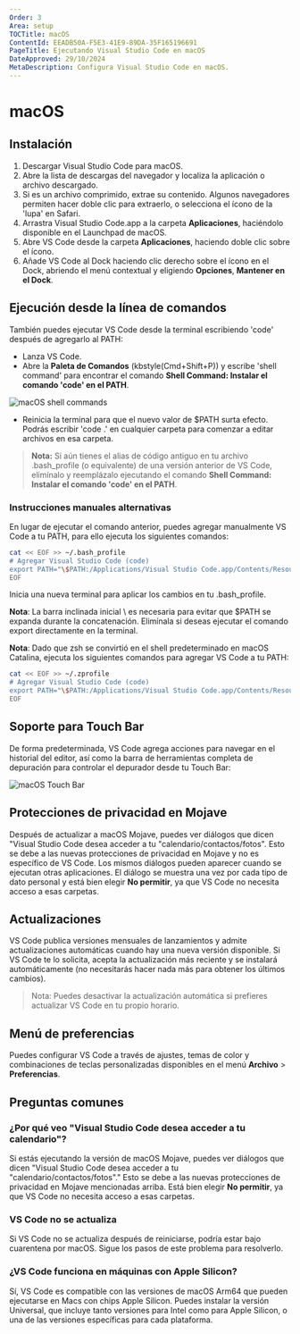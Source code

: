 ```yaml
---
Order: 3
Area: setup
TOCTitle: macOS
ContentId: EEADB50A-F5E3-41E9-89DA-35F165196691
PageTitle: Ejecutando Visual Studio Code en macOS
DateApproved: 29/10/2024
MetaDescription: Configura Visual Studio Code en macOS.
---
```

# macOS

## Instalación

1. Descargar Visual Studio Code para macOS.
2. Abre la lista de descargas del navegador y localiza la aplicación o archivo descargado.
3. Si es un archivo comprimido, extrae su contenido. Algunos navegadores permiten hacer doble clic para extraerlo, o selecciona el ícono de la 'lupa' en Safari.
4. Arrastra Visual Studio Code.app a la carpeta **Aplicaciones**, haciéndolo disponible en el Launchpad de macOS.
5. Abre VS Code desde la carpeta **Aplicaciones**, haciendo doble clic sobre el ícono.
6. Añade VS Code al Dock haciendo clic derecho sobre el ícono en el Dock, abriendo el menú contextual y eligiendo **Opciones**, **Mantener en el Dock**.

## Ejecución desde la línea de comandos

También puedes ejecutar VS Code desde la terminal escribiendo 'code' después de agregarlo al PATH:

* Lanza VS Code.
* Abre la **Paleta de Comandos** (kbstyle(Cmd+Shift+P)) y escribe 'shell command' para encontrar el comando **Shell Command: Instalar el comando 'code' en el PATH**.

![macOS shell commands](/img/mac/shell-command.png)

* Reinicia la terminal para que el nuevo valor de $PATH surta efecto. Podrás escribir 'code .' en cualquier carpeta para comenzar a editar archivos en esa carpeta.

>**Nota:** Si aún tienes el alias de código antiguo en tu archivo .bash_profile (o equivalente) de una versión anterior de VS Code, elimínalo y reemplázalo ejecutando el comando **Shell Command: Instalar el comando 'code' en el PATH**.

### Instrucciones manuales alternativas

En lugar de ejecutar el comando anterior, puedes agregar manualmente VS Code a tu PATH, para ello ejecuta los siguientes comandos:

```bash
cat << EOF >> ~/.bash_profile
# Agregar Visual Studio Code (code)
export PATH="\$PATH:/Applications/Visual Studio Code.app/Contents/Resources/app/bin"
EOF
```


Inicia una nueva terminal para aplicar los cambios en tu .bash_profile.

**Nota**: La barra inclinada inicial \ es necesaria para evitar que $PATH se expanda durante la concatenación. Elimínala si deseas ejecutar el comando export directamente en la terminal.

**Nota**: Dado que zsh se convirtió en el shell predeterminado en macOS Catalina, ejecuta los siguientes comandos para agregar VS Code a tu PATH:

```zsh
cat << EOF >> ~/.zprofile
# Agregar Visual Studio Code (code)
export PATH="\$PATH:/Applications/Visual Studio Code.app/Contents/Resources/app/bin"
EOF
```


## Soporte para Touch Bar

De forma predeterminada, VS Code agrega acciones para navegar en el historial del editor, así como la barra de herramientas completa de depuración para controlar el depurador desde tu Touch Bar:

![macOS Touch Bar](/img/mac/touchbar.gif)

## Protecciones de privacidad en Mojave

Después de actualizar a macOS Mojave, puedes ver diálogos que dicen "Visual Studio Code desea acceder a tu "calendario/contactos/fotos". Esto se debe a las nuevas protecciones de privacidad en Mojave y no es específico de VS Code. Los mismos diálogos pueden aparecer cuando se ejecutan otras aplicaciones. El diálogo se muestra una vez por cada tipo de dato personal y está bien elegir **No permitir**, ya que VS Code no necesita acceso a esas carpetas.

## Actualizaciones

VS Code publica versiones mensuales de lanzamientos y admite actualizaciones automáticas cuando hay una nueva versión disponible. Si VS Code te lo solicita, acepta la actualización más reciente y se instalará automáticamente (no necesitarás hacer nada más para obtener los últimos cambios).

>Nota: Puedes desactivar la actualización automática si prefieres actualizar VS Code en tu propio horario.

## Menú de preferencias

Puedes configurar VS Code a través de ajustes, temas de color y combinaciones de teclas personalizadas disponibles en el menú **Archivo** > **Preferencias**.

## Preguntas comunes

### ¿Por qué veo "Visual Studio Code desea acceder a tu calendario"?

Si estás ejecutando la versión de macOS Mojave, puedes ver diálogos que dicen "Visual Studio Code desea acceder a tu "calendario/contactos/fotos"." Esto se debe a las nuevas protecciones de privacidad en Mojave mencionadas arriba. Está bien elegir **No permitir**, ya que VS Code no necesita acceso a esas carpetas.

### VS Code no se actualiza

Si VS Code no se actualiza después de reiniciarse, podría estar bajo cuarentena por macOS. Sigue los pasos de este problema para resolverlo.

### ¿VS Code funciona en máquinas con Apple Silicon?

Sí, VS Code es compatible con las versiones de macOS Arm64 que pueden ejecutarse en Macs con chips Apple Silicon. Puedes instalar la versión Universal, que incluye tanto versiones para Intel como para Apple Silicon, o una de las versiones específicas para cada plataforma.

